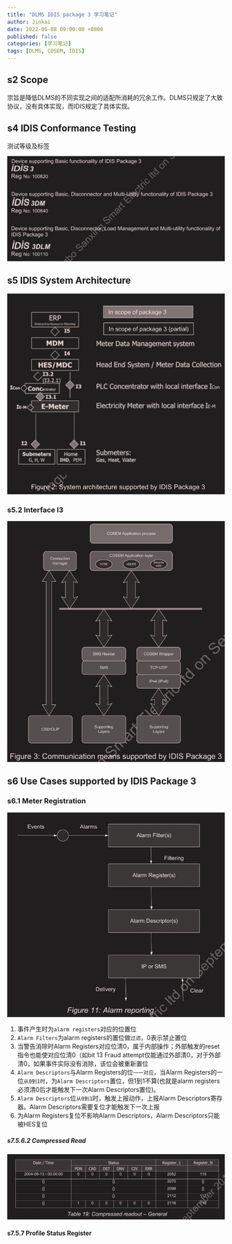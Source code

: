 ```yaml
---
title: "DLMS IDIS package 3 学习笔记"
author: Jinkai
date: 2022-06-08 09:00:00 +0800
published: false
categories: [学习笔记]
tags: [DLMS, COSEM, IDIS]
---
```


## s2 Scope

宗旨是降低DLMS的不同实现之间的适配所消耗的冗余工作。DLMS只规定了大致协议，没有具体实现，而IDIS规定了具体实现。

## s4 IDIS Conformance Testing

测试等级及标签

![idistestlabel](/assets/img/2022-06-08-dlms-idis/idistestlabel.jpg)

## s5 IDIS System Architecture

![F2](/assets/img/2022-06-08-dlms-idis/F2.jpg)

### s5.2 Interface I3

![F3](/assets/img/2022-06-08-dlms-idis/F3.jpg)

## s6 Use Cases supported by IDIS Package 3

### s6.1 Meter Registration

![F11](/assets/img/2022-06-08-dlms-idis/F11.jpg)

1. 事件产生时为`alarm registers`对应的位置位
2. `Alarm Filters`为alarm registers的置位做`过滤`，0表示禁止置位
3. 当警告消除时Alarm Registers对应位清0，属于内部操作；外部触发的reset指令也能使对应位清0（如bit 13 Fraud attempt仅能通过外部清0，对于外部清0，如果事件实际没有消除，该位会被重新置位
4. `Alarm Descriptors`与Alarm Registers的位`一一对应`，当Alarm Registers的一位`从0到1时`，为`Alarm Descriptors`置位，但1到1不算(也就是alarm registers必须清0后才能触发下一次Alarm Descriptors置位)。
5. `Alarm Descriptors`位`从0到1`时，触发上报动作，上报Alarm Descriptors寄存器。Alarm Descriptors需要复位才能触发下一次上报
6. 为Alarm Registers复位不影响Alarm Descriptors，Alarm Descriptors只能被HES复位

##### s7.5.6.2 Compressed Read

![T19](/assets/img/2022-06-08-dlms-idis/T19.jpg)

#### s7.5.7 Profile Status Register

